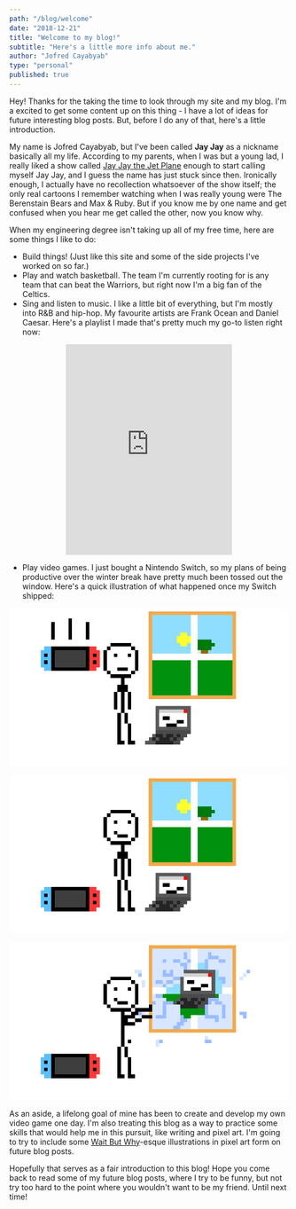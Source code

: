 ```yaml
---
path: "/blog/welcome"
date: "2018-12-21"
title: "Welcome to my blog!"
subtitle: "Here's a little more info about me."
author: "Jofred Cayabyab"
type: "personal"
published: true
---
```


Hey! Thanks for the taking the time to look through my site and my blog. I'm a excited to get some content up on this thing - I have a lot of ideas for future interesting blog posts. But, before I do any of that, here's a little introduction.

My name is Jofred Cayabyab, but I've been called **Jay Jay** as a nickname basically all my life. According to my parents, when I was but a young lad, I really liked a show called [Jay Jay the Jet Plane](https://en.wikipedia.org/wiki/Jay_Jay_the_Jet_Plane) enough to start calling myself Jay Jay, and I guess the name has just stuck since then. Ironically enough, I actually have no recollection whatsoever of the show itself; the only real cartoons I remember watching when I was really young were The Berenstain Bears and Max & Ruby. But if you know me by one name and get confused when you hear me get called the other, now you know why.

When my engineering degree isn't taking up all of my free time, here are some things I like to do:

- Build things! (Just like this site and some of the side projects I've worked on so far.)
- Play and watch basketball. The team I'm currently rooting for is any team that can beat the Warriors, but right now I'm a big fan of the Celtics.
- Sing and listen to music. I like a little bit of everything, but I'm mostly into R&B and hip-hop. My favourite artists are Frank Ocean and Daniel Caesar. Here's a playlist I made that's pretty much my go-to listen right now:

<div style="margin: 0 auto; display: flex; justify-content: center;">
<iframe src="https://open.spotify.com/embed/user/12181081327/playlist/65IpiSkJMjoSLbB52oHZo9" width="300" height="380" frameborder="0" allowtransparency="true" allow="encrypted-media"></iframe>
</div>

- Play video games. I just bought a Nintendo Switch, so my plans of being productive over the winter break have pretty much been tossed out the window. Here's a quick illustration of what happened once my Switch shipped:

![me getting my switch](./intro0.png)

![me reacting to getting my switch](./intro1.png)

![me devoting myself to my switch](./intro2.png)

As an aside, a lifelong goal of mine has been to create and develop my own video game one day. I'm also treating this blog as a way to practice some skills that would help me in this pursuit, like writing and pixel art. I'm going to try to include some [Wait But Why](https://waitbutwhy.com/)-esque illustrations in pixel art form on future blog posts.

Hopefully that serves as a fair introduction to this blog! Hope you come back to read some of my future blog posts, where I try to be funny, but not try too hard to the point where you wouldn't want to be my friend. Until next time!
